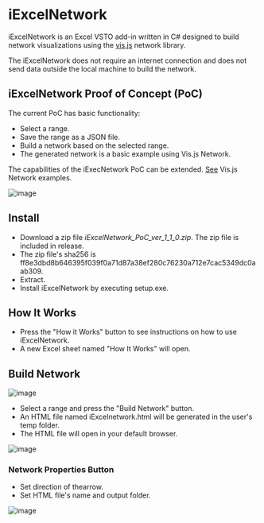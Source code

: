 # iExcelNetwork
iExcelNetwork is an Excel VSTO add-in written in C# designed to build network visualizations using the [vis.js](https://visjs.org) network library.

The iExcelNetwork does not require an internet connection and does not send data outside the local machine to build the network.

## iExcelNetwork Proof of Concept (PoC)
The current PoC has basic functionality:
* Select a range.
* Save the range as a JSON file.
* Build a network based on the selected range.
* The generated network is a basic example using Vis.js Network.
  
The capabilities of the iExecNetwork PoC can be extended. [See](https://visjs.github.io/vis-network/examples/) Vis.js Network examples.

![image](https://github.com/Alek010/iExcelNetwork/assets/77459555/609f1724-d722-495a-ab78-2412e981015e)


## Install
* Download a zip file *iExcelNetwork_PoC_ver_1_1_0.zip*. The zip file is included in release.
* The zip file's sha256 is ff8e3dbd8b646395f039f0a71d87a38ef280c76230a712e7cac5349dc0aab309.
* Extract.
* Install iExcelNetwork by executing setup.exe.

## How It Works
* Press the "How it Works" button to see instructions on how to use iExcelNetwork.
* A new Excel sheet named "How It Works" will open.

## Build Network
![image](https://github.com/Alek010/iExcelNetwork/assets/77459555/a76e10cf-584b-43ef-a68a-f5e8775a2192)

* Select a range and press the "Build Network" button.
* An HTML file named iExcelnetwork.html will be generated in the user's temp folder.
* The HTML file will open in your default browser.
  
![image](https://github.com/Alek010/iExcelNetwork/assets/77459555/29dfaad0-e848-4484-bac6-97a0b5b5db4e)

### Network Properties Button
* Set direction of thearrow.
* Set HTML file's name and output folder.
  
![image](https://github.com/Alek010/iExcelNetwork/assets/77459555/d822f198-582c-4a1a-91ea-d82d25e7a49c)


